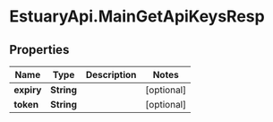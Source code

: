 # EstuaryApi.MainGetApiKeysResp

## Properties
Name | Type | Description | Notes
------------ | ------------- | ------------- | -------------
**expiry** | **String** |  | [optional] 
**token** | **String** |  | [optional] 
